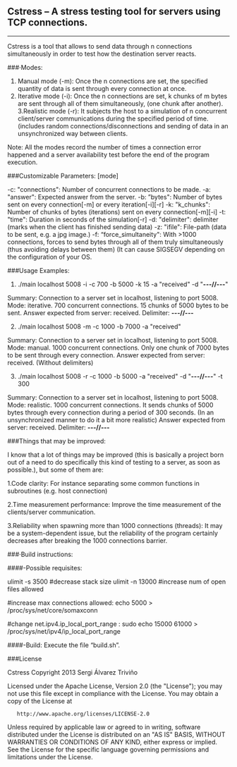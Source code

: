 Cstress – A stress testing tool for servers using TCP connections.
------------------------------------------------------------------
------------------------------------------------------------------

Cstress is a tool that allows to send data through n connections simultaneously in order to test how the destination server reacts.

###·Modes:
1. Manual mode (-m): Once the n connections are set, the specified quantity of data is sent through every connection at once.
2. Iterative mode (-i): Once the n connections are set, k chunks of m bytes are sent through all of them simultaneously, (one chunk after another).
3.Realistic mode (-r): It subjects the host to a simulation of n concurrent client/server communications during the specified period of time. (includes random connections/disconnections and sending of data in an unsynchronized way between clients.

Note: All the modes record the number of times a connection error happened and a server availability test before the end of the program execution.


###Customizable Parameters: [mode]

-c: "connections": Number of concurrent connections to be made.
-a: "answer": Expected answer from the server.
-b: ”bytes":  Number of bytes sent on every connection[-m] or every iteration[-i][-r]
-k: "k_chunks": Number of chunks of bytes (iterations) sent on every connection[-m][-i]
-t: "time": Duration in seconds of the simulation[-r]
-d: "delimiter": delimiter (marks when the client has finished sending data)
-z: "ifile": File-path (data to be sent, e.g. a jpg image.)
-f: “force_simultaneity": With >1000 connections, forces to send bytes through all of them truly simultaneously (thus avoiding delays between them) (It can cause SIGSEGV depending on the configuration of your OS.


###Usage Examples:

1. ./main localhost 5008 -i -c 700 -b 5000 -k 15 -a "received" -d "**---//---**"

Summary: Connection to a server set in localhost, listening to port 5008. Mode: iterative. 700 concurrent connections. 15 chunks of 5000 bytes to be sent. Answer expected from server: received. Delimiter: **---//---**

2. ./main localhost 5008 -m -c 1000 -b 7000 -a "received"

Summary: Connection to a server set in localhost, listening to port 5008. Mode: manual. 1000 concurrent connections. Only one chunk of 7000 bytes to be sent through every connection. Answer expected from server: received. (Without delimiters)

3. ./main localhost 5008 -r -c 1000 -b 5000 -a "received" -d "**---//---**"
 -t 300

Summary: Connection to a server set in localhost, listening to port 5008. Mode: realistic. 1000 concurrent connections. It sends chunks of 5000 bytes through every connection during a period of 300 seconds. (In an unsynchronized manner to do it a bit more realistic) Answer expected from server: received. Delimiter: **---//---**


###Things that may be improved:

I know that a lot of things may be improved (this is basically a project born out of a need to do specifically this kind of testing to a server, as soon as possible.), but some of them are:

1.Code clarity: For instance separating some common functions in subroutines (e.g. host connection)

2.Time measurement performance: Improve the time measurement of the clients/server communication.

3.Reliability when spawning more than 1000 connections (threads): It may be a system-dependent issue, but the reliability of the program certainly decreases after breaking the 1000 connections barrier.



###·Build instructions:

####-Possible requisites:

ulimit -s 3500	            #decrease stack size
ulimit -n 13000	#increase num of open files allowed

#increase max connections allowed:
echo 5000 > /proc/sys/net/core/somaxconn

#change net.ipv4.ip_local_port_range :
sudo echo 15000 61000 > /proc/sys/net/ipv4/ip_local_port_range


####-Build:
Execute the file “build.sh”.




###License 

   Cstress Copyright 2013 Sergi Álvarez Triviño

   Licensed under the Apache License, Version 2.0 (the "License");
   you may not use this file except in compliance with the License.
   You may obtain a copy of the License at

       http://www.apache.org/licenses/LICENSE-2.0

   Unless required by applicable law or agreed to in writing, software
   distributed under the License is distributed on an "AS IS" BASIS,
   WITHOUT WARRANTIES OR CONDITIONS OF ANY KIND, either express or implied.
   See the License for the specific language governing permissions and
   limitations under the License.




